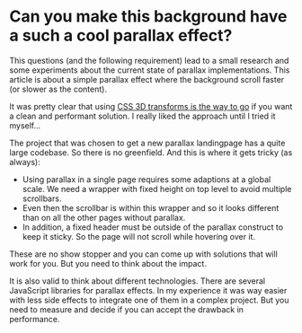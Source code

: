 # Can you make this background have a such a cool parallax effect?

This questions (and the following requirement) lead to a small research and some experiments about the current state of parallax implementations. This article is about a simple parallax effect where the background scroll faster (or slower as the content).

It was pretty clear that using [CSS 3D transforms is the way to go](https://developers.google.com/web/updates/2016/12/performant-parallaxing) if you want a clean and performant solution. I really liked the approach until I tried it myself...

The project that was chosen to get a new parallax landingpage has a quite large codebase. So there is no greenfield. And this is where it gets tricky (as always):

 - Using parallax in a single page requires some adaptions at a global scale. We need a wrapper with fixed height on top level to avoid multiple scrollbars.
 - Even then the scrollbar is within this wrapper and so it looks different than on all the other pages without parallax.
 - In addition, a fixed header must be outside of the parallax construct to keep it sticky. So the page will not scroll while hovering over it.

These are no show stopper and you can come up with solutions that will work for you. But you need to think about the impact.

It is also valid to think about different technologies. There are several JavaScript libraries for parallax effects. In my experience it was way easier with less side effects to integrate one of them in a complex project. But you need to measure and decide if you can accept the drawback in performance.
